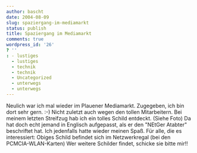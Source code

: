 ```yaml
---
author: bascht
date: 2004-08-09
slug: spaziergang-im-mediamarkt
status: publish
title: Spaziergang im Mediamarkt
comments: true
wordpress_id: '26'
? ''
: - lustiges
  - lustiges
  - technik
  - technik
  - Uncategorized
  - unterwegs
  - unterwegs
---
```


Neulich war ich mal wieder im Plauener Mediamarkt. Zugegeben, ich
bin dort sehr gern. :-) Nicht zuletzt auch wegen den tollen
Mitarbeitern. Bei meinem letzten Streifzug hab ich ein tolles
Schild entdeckt. (Siehe Foto) Da hat doch echt jemand in Englisch
aufgepasst, als er den "NEtGer Atabter" beschriftet hat. Ich
jedenfalls hatte wieder meinen Spaß. Für alle, die es interessiert:
Obiges Schild befindet sich im Netzwerkregal (bei den
PCMCIA-WLAN-Karten) Wer weitere Schilder findet, schicke sie bitte
mir!!


